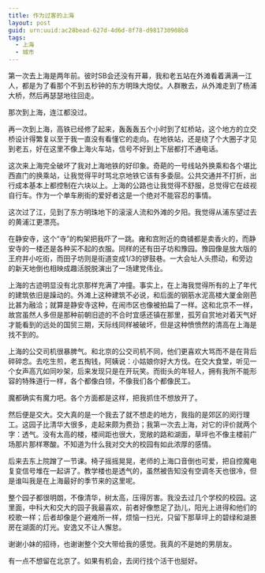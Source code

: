 ```yaml
---
title: 作为过客的上海
layout: post
guid: urn:uuid:ac28bead-627d-4d6d-8f78-d981730908b8
tags:
  - 上海
  - 城市
---
```


第一次去上海是两年前。彼时SB会还没有开幕，我和老五站在外滩看着满满一江人，都是为了看那个不到五秒钟的东方明珠大炮仗。人群散去，从外滩走到了杨浦大桥，然后再瑟瑟地往回走。

那次到上海，连江都没过。

 

再一次到上海，高铁已经修了起来，轰轰轰五个小时到了虹桥站，这个地方的立交桥设计得繁复以至于我一直没有看懂它的走向。在地铁站，还是绕了个大圈子才见到老五，好在这里不像上海火车站，信号不好到上下层都打不通电话。

这次来上海完全破坏了我对上海地铁的好印象。奇葩的一号线站外换乘和各个堪比西直门的换乘站，让我觉得平时骂北京地铁它该有多委屈。公共交通并不打折，出行成本基本上都控制在六块以上。上海的公路也让我觉得不舒服，总觉得它在歧视自行车。作为一个单车刷街的爱好者这是一个绝对不能容忍的事情。

这次过了江，见到了东方明珠地下的滚滚人流和外滩的夕阳。我觉得从浦东望过去的黄浦江更漂亮。

在静安寺，这个“寺”的构架把我吓了一跳。雍和宫附近的商铺都是卖香火的，而静安寺的一楼还是各种买不起的衣服。同样的还有田子坊和豫园。豫园像是放大版的王府井小吃街，而田子坊则是街道变成1/3的锣鼓巷。一大会址人头攒动，和旁边的新天地倒也相映成趣活脱脱演出了一场建党伟业。

上海的古迹明显没有北京那样充满了冲撞。事实上，在上海我觉得所有的上了年代的建筑依旧是躁动的。外滩上这种建筑不必说，和后面的钢筋水泥高楼大厦金刚芭比甚为融洽；就算是静安寺这种，在闹市区也像被拍扁了一样。这和北京不一样，故宫虽然人多但是那种前朝旧迹的不合时宜感还镇在那里，孤芳自赏地对着天气好才能看到的远处的国贸三期，天际线同样被破坏，但是这种愤愤然的清高在上海是找不到的。

 

上海的公交司机很暴脾气。和北京的公交司机不同，他们更喜欢大骂而不是在背后碎碎念。去吃生煎，老五掏钱，阿姨说：小姑娘你好大方伐。在交大食堂，听见一个女声高亢如同吵架，后来发现只是在开玩笑。而街头的年轻人，拥有我所不能形容的特殊道行一样，各个都像白领，不像我们各个都像民工。

魔都确实有魔力吧。各个方面都是这样，把我抓住不想放开了。

 

然后便是交大。交大真的是一个我去了就不想走的地方，我指的是郊区的闵行理工。这园子比清华大很多，走起来颇为费劲；我第一次去上海，对它的评价就两个字：透气。没有太高的楼，楼间距也很大，宽敞的路和湖面，草坪也不像主楼前广场那片那样寒酸。不知道为什么我对交大的校园有如此浓厚的感情。

后来去东上院蹭了一节课。椅子摇摇晃晃，老师的上海口音倒也可爱，把自控魔电复变信号堆在一起讲了。教学楼也是透气的，虽然被告知没有空调冬天也很冷，但是谁叫我是在上海最好的季节来的这里呢。

整个园子都很明朗，不像清华，树太高，压得厉害。我没去过几个学校的校园。这里面，中科大和交大的园子我最喜欢，前者好像憋足了劲儿，阳光上进得和他们的校歌一样；后者却像是个避难所一样，烦恼一扫光，只留下那草坪上的碧绿和湖景房在湖面的灯光。安逸又不让人懈怠。

 

谢谢小妹的招待，也谢谢整个交大带给我的感觉。我真的不是她的男朋友。

 

有一点不想留在北京了。如果有机会，去闵行找个活干也挺好。

